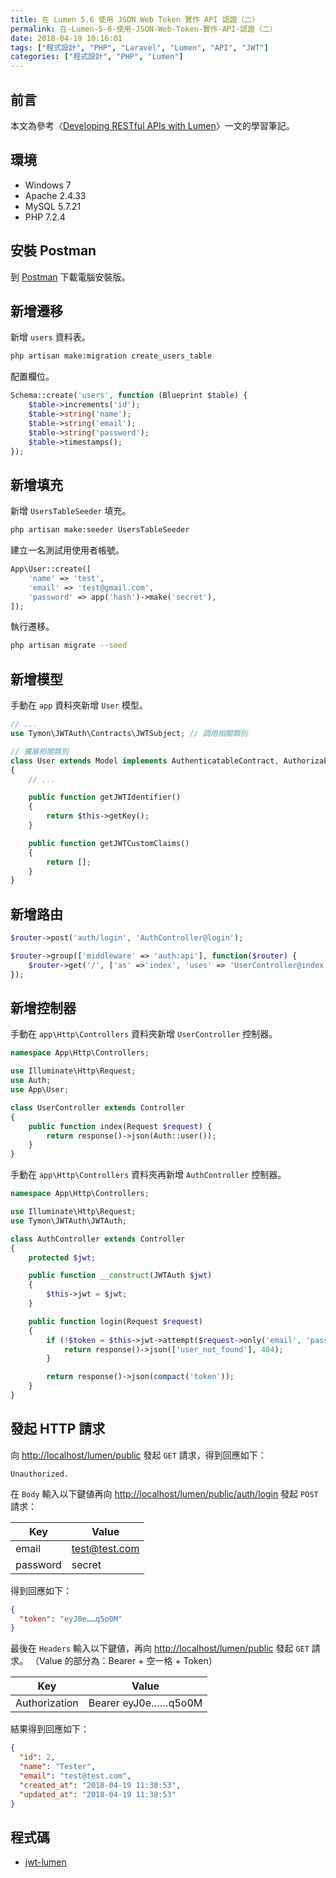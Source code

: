 ```yaml
---
title: 在 Lumen 5.6 使用 JSON Web Token 實作 API 認證（二）
permalink: 在-Lumen-5-6-使用-JSON-Web-Token-實作-API-認證（二）
date: 2018-04-19 10:16:01
tags: ["程式設計", "PHP", "Laravel", "Lumen", "API", "JWT"]
categories: ["程式設計", "PHP", "Lumen"]
---
```


## 前言

本文為參考〈[Developing RESTful APIs with Lumen](https://auth0.com/blog/developing-restful-apis-with-lumen/)〉一文的學習筆記。

## 環境

- Windows 7
- Apache 2.4.33
- MySQL 5.7.21
- PHP 7.2.4

## 安裝 Postman

到 [Postman](https://www.getpostman.com/) 下載電腦安裝版。

## 新增遷移

新增 `users` 資料表。

```BASH
php artisan make:migration create_users_table
```

配置欄位。

```PHP
Schema::create('users', function (Blueprint $table) {
    $table->increments('id');
    $table->string('name');
    $table->string('email');
    $table->string('password');
    $table->timestamps();
});
```

## 新增填充

新增 `UsersTableSeeder` 填充。

```BASH
php artisan make:seeder UsersTableSeeder
```

建立一名測試用使用者帳號。

```PHP
App\User::create([
    'name' => 'test',
    'email' => 'test@gmail.com',
    'password' => app('hash')->make('secret'),
]);
```

執行遷移。

```BASH
php artisan migrate --seed
```

## 新增模型

手動在 `app` 資料夾新增 `User` 模型。

```PHP
// ...
use Tymon\JWTAuth\Contracts\JWTSubject; // 調用相關類別

// 擴展相關類別
class User extends Model implements AuthenticatableContract, AuthorizableContract, JWTSubject
{
    // ...

    public function getJWTIdentifier()
    {
        return $this->getKey();
    }

    public function getJWTCustomClaims()
    {
        return [];
    }
}
```

## 新增路由

```PHP
$router->post('auth/login', 'AuthController@login');

$router->group(['middleware' => 'auth:api'], function($router) {
    $router->get('/', ['as' =>'index', 'uses' => 'UserController@index']);
});
```

## 新增控制器

手動在 `app\Http\Controllers` 資料夾新增 `UserController` 控制器。

```PHP
namespace App\Http\Controllers;

use Illuminate\Http\Request;
use Auth;
use App\User;

class UserController extends Controller
{
    public function index(Request $request) {
        return response()->json(Auth::user());
    }
}
```

手動在 `app\Http\Controllers` 資料夾再新增 `AuthController` 控制器。

```PHP
namespace App\Http\Controllers;

use Illuminate\Http\Request;
use Tymon\JWTAuth\JWTAuth;

class AuthController extends Controller
{
    protected $jwt;

    public function __construct(JWTAuth $jwt)
    {
        $this->jwt = $jwt;
    }

    public function login(Request $request)
    {
        if (!$token = $this->jwt->attempt($request->only('email', 'password'))) {
            return response()->json(['user_not_found'], 404);
        }

        return response()->json(compact('token'));
    }
}
```

## 發起 HTTP 請求

向 <http://localhost/lumen/public> 發起 `GET` 請求，得到回應如下：

```TEXT
Unauthorized.
```

在 `Body` 輸入以下鍵値再向 <http://localhost/lumen/public/auth/login> 發起 `POST` 請求：

| Key | Value |
| --- | --- |
| email | test@test.com |
| password | secret |

得到回應如下：

```JSON
{
  "token": "eyJ0e……q5o0M"
}
```

最後在 `Headers` 輸入以下鍵値，再向 <http://localhost/lumen/public> 發起 `GET` 請求。
（Value 的部分為：Bearer + 空一格 + Token）

| Key | Value |
| --- | --- |
| Authorization | Bearer eyJ0e……q5o0M |

結果得到回應如下：

```JSON
{
  "id": 2,
  "name": "Tester",
  "email": "test@test.com",
  "created_at": "2018-04-19 11:38:53",
  "updated_at": "2018-04-19 11:38:53"
}
```

## 程式碼

- [jwt-lumen](https://github.com/memochou1993/jwt-lumen)
